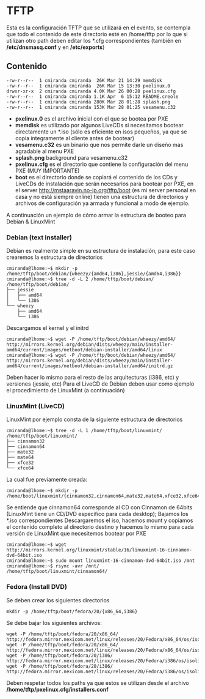 # TFTP  

Esta es la configuración TFTP que se utilizará en el evento, se contempla que todo el contenido de este directorio esté en /home/tftp por lo que si utilizan otro path deben editar los \*.cfg correspondientes (también en **/etc/dnsmasq.conf** y en **/etc/exports**)

## Contenido 

    -rw-r--r--  1 cmiranda cmiranda  26K Mar 21 14:29 memdisk
    -rw-r--r--  1 cmiranda cmiranda  26K Mar 15 13:30 pxelinux.0
    drwxr-xr-x  2 cmiranda cmiranda 4.0K Mar 26 00:28 pxelinux.cfg
    -rw-r--r--  1 cmiranda cmiranda 1.1K Apr  6 15:12 README.creole
    -rw-r--r--  1 cmiranda cmiranda 280K Mar 28 01:28 splash.png
    -rw-r--r--  1 cmiranda cmiranda 153K Mar 28 01:25 vesamenu.c32


* **pxelinux.0** es el archivo inicial con el que se bootea por PXE
* **memdisk** es utilizado por algunos LiveCDs si necesitamos bootear directamente un \*.iso (sólo es eficiente en isos pequeños, ya que se copia íntegramente al cliente antes de bootear)
* **vesamenu.c32** es un binario que nos permite darle un diseño mas agradable al menu PXE
* **splash.png** background para vesamenu.c32
* **pxelinux.cfg** es el directorio que contiene la configuración del menu PXE (MUY IMPORTANTE)
* **boot** es el directorio donde se copiará el contenido de los CDs y LiveCDs de instalación que serán necesarios para bootear por PXE, en el server http://mstaaravin.no-ip.org/tftp/boot (es mi server personal en casa y no está siempre online) tienen una estructura de directorios y archivos de configuración ya armada y funcional a modo de ejemplo.

A continuación un ejemplo de cómo armar la estructura de booteo para Debian & LinuxMint

### Debian (text installer) 
Debian es realmente simple en su estructura de instalación, para este caso crearemos la estructura de directorios

    cmiranda@lhome:~$ mkdir -p /home/tftp/boot/debian/{wheezy/{amd64,i386},jessie/{amd64,i386}}
    cmiranda@lhome:~$ tree -d -L 2 /home/tftp/boot/debian/
    /home/tftp/boot/debian/
    ├── jessie
    │   ├── amd64
    │   └── i386
    └── wheezy
        ├── amd64
        └── i386

Descargamos el kernel y el initrd

    cmiranda@lhome:~$ wget -P /home/tftp/boot/debian/wheezy/amd64/ http://mirrors.kernel.org/debian/dists/wheezy/main/installer-amd64/current/images/netboot/debian-installer/amd64/linux
    cmiranda@lhome:~$ wget -P /home/tftp/boot/debian/wheezy/amd64/ http://mirrors.kernel.org/debian/dists/wheezy/main/installer-amd64/current/images/netboot/debian-installer/amd64/initrd.gz

Deben hacer lo mismo para el resto de las arquitecturas (i386, etc) y versiones (jessie, etc)
Para el LiveCD de Debian deben usar como ejemplo el procedimiento de LinuxMint (a continuación)

### LinuxMint (LiveCD) 
LinuxMint por ejemplo consta de la siguiente estructura de directorios

    cmiranda@lhome:~$ tree -d -L 1 /home/tftp/boot/linuxmint/
    /home/tftp/boot/linuxmint/
    ├── cinnamon32
    ├── cinnamon64
    ├── mate32
    ├── mate64
    ├── xfce32
    └── xfce64


La cual fue previamente creada:

    cmiranda@lhome:~$ mkdir -p /home/boot/linuxmint/{cinnamon32,cinnamon64,mate32,mate64,xfce32,xfce64}


Se entiende que cinnamon64 corresponde al CD con Cinnamon de 64bits (LinuxMint tiene un CD/DVD específico para cada desktop); Bajamos los \*.iso correspondientes
Descargaremos el iso, hacemos mount y copiamos el contenido completo al directorio destino y hacemos lo mismo para cada versión de LinuxMint que necesitemos bootear por PXE

    cmiranda@lhome:~$ wget http://mirrors.kernel.org/linuxmint/stable/16/linuxmint-16-cinnamon-dvd-64bit.iso
    cmiranda@lhome:~$ sudo mount linuxmint-16-cinnamon-dvd-64bit.iso /mnt
    cmiranda@lhome:~$ rsync -avr /mnt/ /home/tftp/boot/linuxmint/cinnamon64/

### Fedora (Install DVD) 
Se deben crear los siguientes directorios

    mkdir -p /home/tftp/boot/fedora/20/{x86_64,i386}

Se debe bajar los siguientes archivos:

    wget -P /home/tftp/boot/fedora/20/x86_64/ http://fedora.mirror.nexicom.net/linux/releases/20/Fedora/x86_64/os/isolinux/vmlinuz
    wget -P /home/tftp/boot/fedora/20/x86_64/ http://fedora.mirror.nexicom.net/linux/releases/20/Fedora/x86_64/os/isolinux/initrd.img
    wget -P /home/tftp/boot/fedora/20/i386/ http://fedora.mirror.nexicom.net/linux/releases/20/Fedora/i386/os/isolinux/vmlinuz
    wget -P /home/tftp/boot/fedora/20/i386/ http://fedora.mirror.nexicom.net/linux/releases/20/Fedora/i386/os/isolinux/initrd.img

Deben respetar todos los paths ya que estos se utilizan desde el archivo **/home/tftp/pxelinux.cfg/installers.conf**

